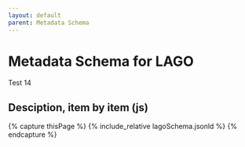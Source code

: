 ```yaml
---
layout: default
parent: Metadata Schema
---
```


# Metadata Schema for LAGO

Test 14

## Desciption, item by item (js) 


{% capture thisPage %}
    {% include_relative lagoSchema.jsonld %}
{% endcapture %}


<div id="text2"></div>
 
<script>
var j = {{ thisPage }}
document.getElementById("text2").innerHTML = "hola2";
document.getElementById("text3").innerHTML = "hola3";
</script>

<div id="text3"></div>

<script src="https://code.jquery.com/jquery-3.2.1.min.js"></script>
<script>
$().ready(function(){
     $("#text").html({{thisPage}});
    });
</script>
 
<div id="text"></div>
